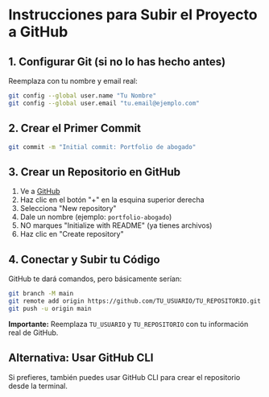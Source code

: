 # Instrucciones para Subir el Proyecto a GitHub

## 1. Configurar Git (si no lo has hecho antes)

Reemplaza con tu nombre y email real:

```bash
git config --global user.name "Tu Nombre"
git config --global user.email "tu.email@ejemplo.com"
```

## 2. Crear el Primer Commit

```bash
git commit -m "Initial commit: Portfolio de abogado"
```

## 3. Crear un Repositorio en GitHub

1. Ve a [GitHub](https://github.com)
2. Haz clic en el botón "+" en la esquina superior derecha
3. Selecciona "New repository"
4. Dale un nombre (ejemplo: `portfolio-abogado`)
5. NO marques "Initialize with README" (ya tienes archivos)
6. Haz clic en "Create repository"

## 4. Conectar y Subir tu Código

GitHub te dará comandos, pero básicamente serían:

```bash
git branch -M main
git remote add origin https://github.com/TU_USUARIO/TU_REPOSITORIO.git
git push -u origin main
```

**Importante:** Reemplaza `TU_USUARIO` y `TU_REPOSITORIO` con tu información real de GitHub.

## Alternativa: Usar GitHub CLI

Si prefieres, también puedes usar GitHub CLI para crear el repositorio desde la terminal.

